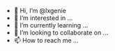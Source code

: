 - 👋 Hi, I’m @lxgenie
- 👀 I’m interested in ...
- 🌱 I’m currently learning ...
- 💞️ I’m looking to collaborate on ...
- 📫 How to reach me ...

<!---
lxgenie/lxgenie is a ✨ special ✨ repository because its `README.md` (this file) appears on your GitHub profile.
You can click the Preview link to take a look at your changes.
--->
